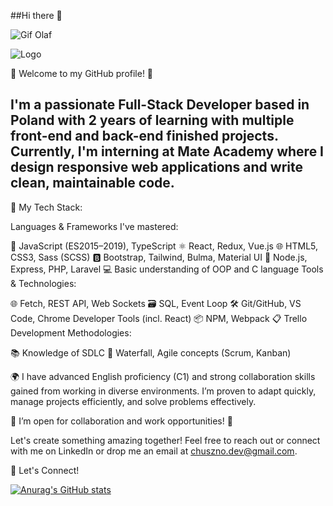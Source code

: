 ##Hi there 👋

![Gif Olaf](https://i.giphy.com/media/v1.Y2lkPTc5MGI3NjExbnV4N2Q0NjU3eTNoanF3ZWxsYWZjY3JwbHh4NHo0OXZrOHM3MGtubCZlcD12MV9pbnRlcm5hbF9naWZfYnlfaWQmY3Q9Zw/UPqYp2tj61XlBhlPbH/giphy.gif)

![Logo](https://user-images.githubusercontent.com/74038190/212257467-871d32b7-e401-42e8-a166-fcfd7baa4c6b.gif)

🎉 Welcome to my GitHub profile! 🎉

## I'm a passionate Full-Stack Developer based in Poland with 2 years of learning with multiple front-end and back-end finished projects. Currently, I'm interning at Mate Academy where I design responsive web applications and write clean, maintainable code.

🔧 My Tech Stack:

Languages & Frameworks I've mastered:

🌟 JavaScript (ES2015–2019), TypeScript
⚛️ React, Redux, Vue.js
🌐 HTML5, CSS3, Sass (SCSS)
🅱️ Bootstrap, Tailwind, Bulma, Material UI
🚀 Node.js, Express, PHP, Laravel
💻 Basic understanding of OOP and C language
Tools & Technologies:

🌐 Fetch, REST API, Web Sockets
🗃️ SQL, Event Loop
🛠️ Git/GitHub, VS Code, Chrome Developer Tools (incl. React)
📦 NPM, Webpack
📋 Trello
Development Methodologies:

📚 Knowledge of SDLC
🌊 Waterfall, Agile concepts (Scrum, Kanban)


🌍 I have advanced English proficiency (C1) and strong collaboration skills gained from working in diverse environments. I’m proven to adapt quickly, manage projects efficiently, and solve problems effectively.

🚀 I’m open for collaboration and work opportunities! 🚀

Let's create something amazing together! Feel free to reach out or connect with me on LinkedIn or drop me an email at chuszno.dev@gmail.com.

💬 Let's Connect!

[![Anurag's GitHub stats](https://github-readme-stats.vercel.app/api?username=olafchuszno)](https://github.com/anuraghazra/github-readme-stats)
